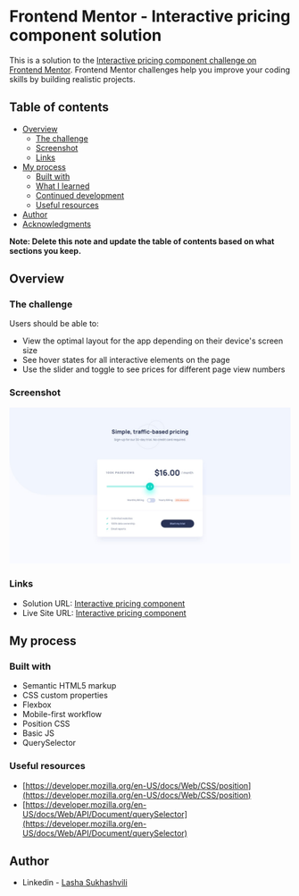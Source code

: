 # Frontend Mentor - Interactive pricing component solution

This is a solution to the [Interactive pricing component challenge on Frontend Mentor](https://www.frontendmentor.io/challenges/interactive-pricing-component-t0m8PIyY8). Frontend Mentor challenges help you improve your coding skills by building realistic projects.

## Table of contents

- [Overview](#overview)
  - [The challenge](#the-challenge)
  - [Screenshot](#screenshot)
  - [Links](#links)
- [My process](#my-process)
  - [Built with](#built-with)
  - [What I learned](#what-i-learned)
  - [Continued development](#continued-development)
  - [Useful resources](#useful-resources)
- [Author](#author)
- [Acknowledgments](#acknowledgments)

**Note: Delete this note and update the table of contents based on what sections you keep.**

## Overview

### The challenge

Users should be able to:

- View the optimal layout for the app depending on their device's screen size
- See hover states for all interactive elements on the page
- Use the slider and toggle to see prices for different page view numbers

### Screenshot

![](./design/desktop-design.jpg)

### Links

- Solution URL: [Interactive pricing component](https://github.com/lashasuxa/interactive-pricing-component-main)
- Live Site URL: [Interactive pricing component](https://your-live-site-url.com)

## My process

### Built with

- Semantic HTML5 markup
- CSS custom properties
- Flexbox
- Mobile-first workflow
- Position CSS
- Basic JS
- QuerySelector

### Useful resources

- [https://developer.mozilla.org/en-US/docs/Web/CSS/position](https://developer.mozilla.org/en-US/docs/Web/CSS/position)
- [https://developer.mozilla.org/en-US/docs/Web/API/Document/querySelector](https://developer.mozilla.org/en-US/docs/Web/API/Document/querySelector)

## Author

- Linkedin - [Lasha Sukhashvili](https://www.linkedin.com/in/lasha-sukhashvili-337034150/)
